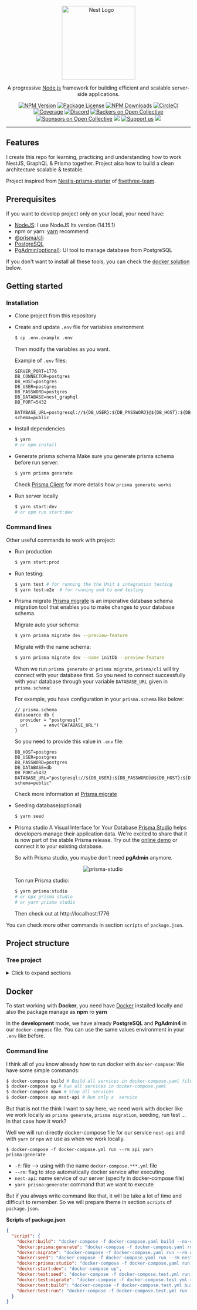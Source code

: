 <p align="center">
  <a href="http://nestjs.com/" target="blank"><img src="https://nestjs.com/img/logo-small.svg" width="200" alt="Nest Logo" /></a>
</p>

[circleci-image]: https://img.shields.io/circleci/build/github/nestjs/nest/master?token=abc123def456
[circleci-url]: https://circleci.com/gh/nestjs/nest

  <p align="center">A progressive <a href="http://nodejs.org" target="_blank">Node.js</a> framework for building efficient and scalable server-side applications.</p>
    <p align="center">
<a href="https://www.npmjs.com/~nestjscore" target="_blank"><img src="https://img.shields.io/npm/v/@nestjs/core.svg" alt="NPM Version" /></a>
<a href="https://www.npmjs.com/~nestjscore" target="_blank"><img src="https://img.shields.io/npm/l/@nestjs/core.svg" alt="Package License" /></a>
<a href="https://www.npmjs.com/~nestjscore" target="_blank"><img src="https://img.shields.io/npm/dm/@nestjs/common.svg" alt="NPM Downloads" /></a>
<a href="https://circleci.com/gh/nestjs/nest" target="_blank"><img src="https://img.shields.io/circleci/build/github/nestjs/nest/master" alt="CircleCI" /></a>
<a href="https://coveralls.io/github/nestjs/nest?branch=master" target="_blank"><img src="https://coveralls.io/repos/github/nestjs/nest/badge.svg?branch=master#9" alt="Coverage" /></a>
<a href="https://discord.gg/G7Qnnhy" target="_blank"><img src="https://img.shields.io/badge/discord-online-brightgreen.svg" alt="Discord"/></a>
<a href="https://opencollective.com/nest#backer" target="_blank"><img src="https://opencollective.com/nest/backers/badge.svg" alt="Backers on Open Collective" /></a>
<a href="https://opencollective.com/nest#sponsor" target="_blank"><img src="https://opencollective.com/nest/sponsors/badge.svg" alt="Sponsors on Open Collective" /></a>
  <a href="https://paypal.me/kamilmysliwiec" target="_blank"><img src="https://img.shields.io/badge/Donate-PayPal-ff3f59.svg"/></a>
    <a href="https://opencollective.com/nest#sponsor"  target="_blank"><img src="https://img.shields.io/badge/Support%20us-Open%20Collective-41B883.svg" alt="Support us"></a>
  <a href="https://twitter.com/nestframework" target="_blank"><img src="https://img.shields.io/twitter/follow/nestframework.svg?style=social&label=Follow"></a>
</p>
  <!--[![Backers on Open Collective](https://opencollective.com/nest/backers/badge.svg)](https://opencollective.com/nest#backer)
  [![Sponsors on Open Collective](https://opencollective.com/nest/sponsors/badge.svg)](https://opencollective.com/nest#sponsor)-->

---

## Features

I create this repo for learning, practicing and understanding how to work NestJS, GraphQL & Prisma together. Project also how to build a clean architecture scalable & testable.

Project inspired from [Nestjs-prisma-starter](https://github.com/fivethree-team/nestjs-prisma-starter) of [fivethree-team](https://github.com/fivethree-team).

## Prerequisites

If you want to develop project only on your local, your need have:

- [NodeJS](https://nodejs.org/en/download/): I use NodeJS lts version (14.15.1)
- npm or yarn: [yarn](https://classic.yarnpkg.com/en/docs/install/#debian-stable) recommend
- [@prisma/cli](https://www.prisma.io/docs/concepts/components/prisma-cli/installation)
- [PostgreSQL](https://www.postgresql.org/download/)
- [PgAdmin(optional)](https://www.pgadmin.org/download/): UI tool to manage database from PostgreSQL

If you don't want to install all these tools, you can check the [docker solution](#docker) below.

## Getting started

### Installation

- Clone project from this repository
- Create and update `.env` file for variables environment

  ```bash
  $ cp .env.example .env
  ```

  Then modify the variables as you want.

  Example of `.env` files:

  ```env
  SERVER_PORT=1776
  DB_CONNECTOR=postgres
  DB_HOST=postgres
  DB_USER=postgres
  DB_PASSWORD=postgres
  DB_DATABASE=nest_graphql
  DB_PORT=5432

  DATABASE_URL=postgresql://${DB_USER}:${DB_PASSWORD}@${DB_HOST}:${DB_PORT}/${DB_DATABASE}?schema=public
  ```

- Install dependencies
  ```bash
  $ yarn
  # or npm install
  ```
- Generate prisma schema
  Make sure you generate prisma schema before run server:

  ```bash
  $ yarn prisma generate
  ```

  Check [Prisma Client](https://www.prisma.io/docs/concepts/components/prisma-client) for more details how `prisma generate works`

- Run server locally
  ```bash
  $ yarn start:dev
  # or npm run start:dev
  ```

### Command lines

Other useful commands to work with project:

- Run production
  ```bash
  $ yarn start:prod
  ```
- Run testing:
  ```bash
  $ yarn test # for running the the Unit $ integration testing
  $ yarn test:e2e  # for running end to end testing
  ```
- Prisma migrate
  [Prisma migrate](https://www.prisma.io/docs/concepts/components/prisma-migrate) is an imperative database schema migration tool that enables you to make changes to your database schema.

  Migrate auto your schema:

  ```bash
  $ yarn prisma migrate dev --preview-feature
  ```

  Migrate with the name schema:

  ```bash
  $ yarn prisma migrate dev --name initDb --preview-feature
  ```

  When we run `prisma generate` or `prisma migrate`, `prisma/cli` will try connect with your database first. So you need to connect successfully with your database through your variable `DATABASE_URL` given in `prisma.schema`:

  For example, you have configuration in your `prisma.schema` like below:

  ```prisma
  // prisma.schema
  datasource db {
    provider = "postgresql"
    url      = env("DATABASE_URL")
  }
  ```

  So you need to provide this value in `.env` file:

  ```
  DB_HOST=postgres
  DB_USER=postgres
  DB_PASSWORD=postgres
  DB_DATABASE=db
  DB_PORT=5432
  DATABASE_URL="postgresql://${DB_USER}:${DB_PASSWORD}@${DB_HOST}:${DB_PORT}/${DB_DATABASE}?schema=public"

  ```

  Check more information at [Prisma migrate](https://www.prisma.io/docs/concepts/components/prisma-migrate)

- Seeding database(optional)

  ```bash
  $ yarn seed
  ```

- Prisma studio
  A Visual Interface for Your Database
  [Prisma Studio](https://www.prisma.io/blog/prisma-studio-3rtf78dg99fe) helps developers manage their application data. We're excited to share that it is now part of the stable Prisma release. Try out the [online demo](https://prisma.studio/) or connect it to your existing database.

  So with Prisma studio, you maybe don't need **pgAdmin** anymore.
  <div align="center">
    <img src="docs/img/prisma-studio.png" alt="prisma-studio"/>
  </div>

  Ton run Prisma studio:

  ```bash
  $ yarn prisma:studio
  # or npx prisma studio
  # or yarn prisma studio
  ```

  Then check out at http://localhost:1776

You can check more other commands in section `scripts` of `package.json`.

## Project structure

### Tree project

<details>
<summary>Click to expand sections</summary>

```tree
.
├── docker
│   ├── Dockerfile
│   ├── Dockerfile-prod
│   └── nginx
│       ├── Dockerfile-nginx
│       └── nginx.conf
├── docker-compose.production.yml
├── docker-compose.test.yml
├── docker-compose.yml
├── jest.config.js
├── LICENSE
├── nest-cli.json
├── package.json
├── prisma
│   ├── migrations
│   ├── schema.prisma
│   └── seed.ts
├── README.md
├── src
│   ├── app
│   │   ├── app.controller.ts
│   │   ├── app.module.ts
│   │   ├── app.resolver.ts
│   │   ├── app.service.ts
│   ├── common
│   │   ├── abstract-model
│   │   ├── configs
│   │   │   ├── category
│   │   │   ├── post
│   │   │   ├── prisma
│   │   │   ├── profile
│   │   │   └── user
│   │   └── types
│   │       └── node.d.ts
│   ├── main.ts
│   ├── modules
│   │   ├── category
│   │   ├── email
│   │   ├── post
│   │   ├── prisma
│   │   ├── profile
│   │   └── user
│
├── test
│   ├── app.e2e-spec.ts
│   └── jest-e2e.json
├── tsconfig.build.json
├── tsconfig.json
└── yarn.lock

```

</details>

## Docker

To start working with **Docker**, you need have [Docker](https://docs.docker.com/engine/install/) installed locally and also the package manage as **npm** ro **yarn**

In the **development** mode, we have already **PostgreSQL** and **PgAdmin4** in our `docker-compose` file. You can use the same values environment in your `.env` like before.

### Command line

I think all of you know already how to run docker with `docker-compose`:
We have some simple commands:

```bash
$ docker-compose build # Build all services in docker-compose.yaml file
$ docker-compose up # Run all services in docker-compose.yaml
$ docker-compose down # Stop all services
$ docker-compose up nest-api # Run only a  service
```

But that is not the think I want to say here, we need work with docker like we work locally as `prisma generate`, `prisma migration`, seeding, run test ...
In that case how it work?

Well we will run directly docker-compose file for our service `nest-api` and with `yarn` or `npm` we use as when we work locally.

```
$ docker-compose -f docker-compose.yml run --rm api yarn prisma:generate
```

- `-f`: file --> using with the name `docker-compose.***.yml` file
- `--rm`: flag to stop automatically docker service after executing.
- `nest-api`: name service of our server (specify in docker-compose file)
- `yarn prisma:generate`: command that we want to execute

But if you always write command like that, it will be take a lot of time and difficult to remember. So we will prepare theme in section `scripts` of `package.json`.

**Scripts of package.json**

```json
{
  "script": {
    "docker:build": "docker-compose -f docker-compose.yaml build --no-cache",
    "docker:prisma:generate": "docker-compose -f docker-compose.yaml run --rm nest-api yarn prisma:generate",
    "docker:migrate": "docker-compose -f docker-compose.yaml run --rm nest-api yarn migrate:dev",
    "docker:seed": "docker-compose -f docker-compose.yaml run --rm nest-api yarn seed",
    "docker:prisma:studio": "docker-compose -f docker-compose.yaml run nest-api -d yarn prisma:studio",
    "docker:start:dev": "docker-compose up",
    "docker:test:seed": "docker-compose -f docker-compose.test.yml run --rm nest-api yarn seed",
    "docker:test:migrate": "docker-compose -f docker-compose.test.yml run --rm nest-api yarn migrate:dev",
    "docker:test:build": "docker-compose -f docker-compose.test.yml build --no-cache",
    "docker:test:run": "docker-compose -f docker-compose.test.yml run --rm nest-api yarn test"
  }
}
```
